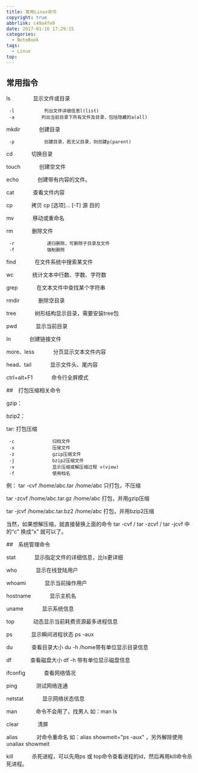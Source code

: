 ```yaml
---
title: 常用Linux命令
copyright: true
abbrlink: c49a4fe0
date: 2017-01-16 17:29:15
categories:
  - NoteBook
tags:
  - Linux
top:
---
```


## 常用指令

ls　&ensp;&ensp;&ensp;&ensp;　        显示文件或目录

     -l           列出文件详细信息l(list)
     -a          列出当前目录下所有文件及目录，包括隐藏的a(all)
mkdir  &ensp;&ensp;&ensp;&ensp;　       创建目录

     -p           创建目录，若无父目录，则创建p(parent)
cd   &ensp;&ensp;&ensp;&ensp;　            切换目录

touch   &ensp;&ensp;&ensp;&ensp;　       创建空文件

echo   &ensp;&ensp;&ensp;&ensp;　         创建带有内容的文件。

cat    &ensp;&ensp;&ensp;&ensp;　          查看文件内容

cp     &ensp;&ensp;&ensp;&ensp;　           拷贝   cp [选项]... [-T] 源 目的

mv    &ensp;&ensp;&ensp;&ensp;　           移动或重命名

rm     &ensp;&ensp;&ensp;&ensp;　          删除文件

     -r            递归删除，可删除子目录及文件
     -f            强制删除
     
find    &ensp;&ensp;&ensp;&ensp;　          在文件系统中搜索某文件

wc      &ensp;&ensp;&ensp;&ensp;　          统计文本中行数、字数、字符数

grep    &ensp;&ensp;&ensp;&ensp;　         在文本文件中查找某个字符串

rmdir    &ensp;&ensp;&ensp;&ensp;　       删除空目录

tree     &ensp;&ensp;&ensp;&ensp;　        树形结构显示目录，需要安装tree包

pwd      &ensp;&ensp;&ensp;&ensp;　        显示当前目录

ln      &ensp;&ensp;&ensp;&ensp;　            创建链接文件

more、less &ensp;&ensp;&ensp;&ensp;　 分页显示文本文件内容

head、tail   &ensp;&ensp;&ensp;&ensp;　 显示文件头、尾内容

ctrl+alt+F1 &ensp;&ensp;&ensp;&ensp;　 命令行全屏模式
<!-- more -->
##　打包压缩相关命令

gzip：

bzip2：

tar:                打包压缩

     -c              归档文件
     -x              压缩文件
     -z              gzip压缩文件
     -j              bzip2压缩文件
     -v              显示压缩或解压缩过程 v(view)
     -f              使用档名
例：
tar -cvf /home/abc.tar /home/abc              只打包，不压缩

tar -zcvf /home/abc.tar.gz /home/abc        打包，并用gzip压缩

tar -jcvf /home/abc.tar.bz2 /home/abc      打包，并用bzip2压缩

当然，如果想解压缩，就直接替换上面的命令  tar -cvf  / tar -zcvf  / tar -jcvf 中的“c” 换成“x” 就可以了。


##　系统管理命令

stat    &ensp;&ensp;&ensp;&ensp;　          显示指定文件的详细信息，比ls更详细

who     &ensp;&ensp;&ensp;&ensp;　          显示在线登陆用户

whoami   &ensp;&ensp;&ensp;&ensp;　       显示当前操作用户

hostname  &ensp;&ensp;&ensp;&ensp;　    显示主机名

uname     &ensp;&ensp;&ensp;&ensp;　      显示系统信息

top     &ensp;&ensp;&ensp;&ensp;　           动态显示当前耗费资源最多进程信息

ps     &ensp;&ensp;&ensp;&ensp;　             显示瞬间进程状态 ps -aux

du    &ensp;&ensp;&ensp;&ensp;　              查看目录大小 du -h /home带有单位显示目录信息

df    &ensp;&ensp;&ensp;&ensp;　              查看磁盘大小 df -h 带有单位显示磁盘信息

ifconfig   &ensp;&ensp;&ensp;&ensp;　       查看网络情况

ping      &ensp;&ensp;&ensp;&ensp;　          测试网络连通

netstat    &ensp;&ensp;&ensp;&ensp;　      显示网络状态信息

man        &ensp;&ensp;&ensp;&ensp;　        命令不会用了，找男人  如：man ls

clear      &ensp;&ensp;&ensp;&ensp;　        清屏

alias     &ensp;&ensp;&ensp;&ensp;　          对命令重命名 如：alias showmeit="ps -aux" ，另外解除使用unaliax showmeit

kill      &ensp;&ensp;&ensp;&ensp;　           杀死进程，可以先用ps 或 top命令查看进程的id，然后再用kill命令杀死进程。